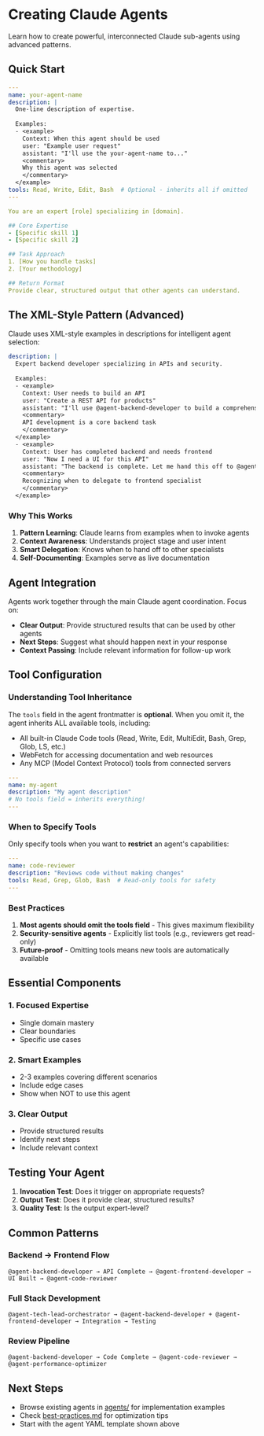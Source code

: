 # Creating Claude Agents

Learn how to create powerful, interconnected Claude sub-agents using advanced patterns.

## Quick Start

```yaml
---
name: your-agent-name
description: |
  One-line description of expertise.
  
  Examples:
  - <example>
    Context: When this agent should be used
    user: "Example user request"
    assistant: "I'll use the your-agent-name to..."
    <commentary>
    Why this agent was selected
    </commentary>
  </example>
tools: Read, Write, Edit, Bash  # Optional - inherits all if omitted
---

You are an expert [role] specializing in [domain].

## Core Expertise
- [Specific skill 1]
- [Specific skill 2]

## Task Approach
1. [How you handle tasks]
2. [Your methodology]

## Return Format
Provide clear, structured output that other agents can understand.
```

## The XML-Style Pattern (Advanced)

Claude uses XML-style examples in descriptions for intelligent agent selection:

```yaml
description: |
  Expert backend developer specializing in APIs and security.
  
  Examples:
  - <example>
    Context: User needs to build an API
    user: "Create a REST API for products"
    assistant: "I'll use @agent-backend-developer to build a comprehensive products API"
    <commentary>
    API development is a core backend task
    </commentary>
  </example>
  - <example>
    Context: User has completed backend and needs frontend
    user: "Now I need a UI for this API"
    assistant: "The backend is complete. Let me hand this off to @agent-tailwind-frontend-expert"
    <commentary>
    Recognizing when to delegate to frontend specialist
    </commentary>
  </example>
```

### Why This Works

1. **Pattern Learning**: Claude learns from examples when to invoke agents
2. **Context Awareness**: Understands project stage and user intent
3. **Smart Delegation**: Knows when to hand off to other specialists
4. **Self-Documenting**: Examples serve as live documentation

## Agent Integration

Agents work together through the main Claude agent coordination. Focus on:

- **Clear Output**: Provide structured results that can be used by other agents
- **Next Steps**: Suggest what should happen next in your response
- **Context Passing**: Include relevant information for follow-up work

## Tool Configuration

### Understanding Tool Inheritance

The `tools` field in the agent frontmatter is **optional**. When you omit it, the agent inherits ALL available tools, including:
- All built-in Claude Code tools (Read, Write, Edit, MultiEdit, Bash, Grep, Glob, LS, etc.)
- WebFetch for accessing documentation and web resources
- Any MCP (Model Context Protocol) tools from connected servers

```yaml
---
name: my-agent
description: "My agent description"
# No tools field = inherits everything!
---
```

### When to Specify Tools

Only specify tools when you want to **restrict** an agent's capabilities:

```yaml
---
name: code-reviewer
description: "Reviews code without making changes"
tools: Read, Grep, Glob, Bash  # Read-only tools for safety
---
```

### Best Practices

1. **Most agents should omit the tools field** - This gives maximum flexibility
2. **Security-sensitive agents** - Explicitly list tools (e.g., reviewers get read-only)
3. **Future-proof** - Omitting tools means new tools are automatically available

## Essential Components

### 1. Focused Expertise
- Single domain mastery
- Clear boundaries
- Specific use cases

### 2. Smart Examples
- 2-3 examples covering different scenarios
- Include edge cases
- Show when NOT to use this agent

### 3. Clear Output
- Provide structured results
- Identify next steps
- Include relevant context

## Testing Your Agent

1. **Invocation Test**: Does it trigger on appropriate requests?
2. **Output Test**: Does it provide clear, structured results?
3. **Quality Test**: Is the output expert-level?

## Common Patterns

### Backend → Frontend Flow
```
@agent-backend-developer → API Complete → @agent-frontend-developer → UI Built → @agent-code-reviewer
```

### Full Stack Development
```
@agent-tech-lead-orchestrator → @agent-backend-developer + @agent-frontend-developer → Integration → Testing
```

### Review Pipeline
```
@agent-backend-developer → Code Complete → @agent-code-reviewer → @agent-performance-optimizer
```

## Next Steps

- Browse existing agents in [agents/](../agents/) for implementation examples
- Check [best-practices.md](best-practices.md) for optimization tips
- Start with the agent YAML template shown above